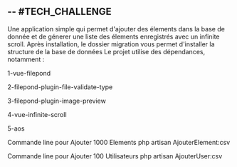 --
#TECH_CHALLENGE 
--

Une application simple qui permet d'ajouter des élements dans la base de donnée et de génerer une liste des élements enregistrés avec un infinite scroll. 
Après installation, le dossier migration vous permet d'installer la structure de la base de données 
Le projet utilise des dépendances, notamment :

 1-vue-filepond 
 
 2-filepond-plugin-file-validate-type
 
 3-filepond-plugin-image-preview
 
 4-vue-infinite-scroll
 
 5-aos
 

Commande line pour Ajouter 1000 Elements 
 php artisan AjouterElement:csv
 

Commande line pour Ajouter 100 Utilisateurs 
 php artisan AjouterUser:csv
